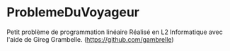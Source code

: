 # ProblemeDuVoyageur
Petit problème de programmation linéaire
Réalisé en L2 Informatique avec l'aide de Gireg Grambelle. (https://github.com/gambrelle)

